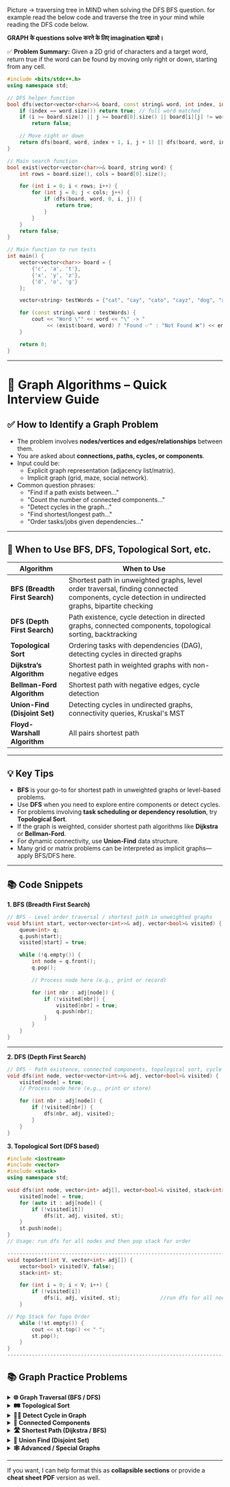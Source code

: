 Picture -> traversing tree in MIND when solving the DFS BFS question.
for example read the below code and traverse the tree in your mind while reading the DFS code below.  

**GRAPH के questions solve करने के लिए imagination बढ़ाओ।**  

✅ **Problem Summary:**   Given a 2D grid of characters and a target word, return true if the word can be found by moving only right or down, starting from any cell.
```cpp
#include <bits/stdc++.h>
using namespace std;

// DFS helper function
bool dfs(vector<vector<char>>& board, const string& word, int index, int i, int j) {
    if (index == word.size()) return true; // full word matched
    if (i >= board.size() || j >= board[0].size() || board[i][j] != word[index])
        return false;

    // Move right or down
    return dfs(board, word, index + 1, i, j + 1) || dfs(board, word, index + 1, i + 1, j);
}

// Main search function
bool exist(vector<vector<char>>& board, string word) {
    int rows = board.size(), cols = board[0].size();

    for (int i = 0; i < rows; i++) {
        for (int j = 0; j < cols; j++) {
            if (dfs(board, word, 0, i, j)) {
                return true;
            }
        }
    }
    return false;
}

// Main function to run tests
int main() {
    vector<vector<char>> board = {
        {'c', 'a', 't'},
        {'x', 'y', 'z'},
        {'d', 'o', 'g'}
    };

    vector<string> testWords = {"cat", "cay", "cato", "cayz", "dog", "xyz"};

    for (const string& word : testWords) {
        cout << "Word \"" << word << "\" -> "
             << (exist(board, word) ? "Found ✅" : "Not Found ❌") << endl;
    }

    return 0;
}
```
---
# 🧠 Graph Algorithms – Quick Interview Guide  
## ✅ How to Identify a Graph Problem

- The problem involves **nodes/vertices and edges/relationships** between them.
- You are asked about **connections, paths, cycles, or components**.
- Input could be:
  - Explicit graph representation (adjacency list/matrix).
  - Implicit graph (grid, maze, social network).
- Common question phrases:
  - "Find if a path exists between..."
  - "Count the number of connected components..."
  - "Detect cycles in the graph..."
  - "Find shortest/longest path..."
  - "Order tasks/jobs given dependencies..."

---

## 🧩 When to Use BFS, DFS, Topological Sort, etc.

| Algorithm           | When to Use                                                   |
|---------------------|---------------------------------------------------------------|
| **BFS (Breadth First Search)**   | Shortest path in unweighted graphs, level order traversal, finding connected components, cycle detection in undirected graphs, bipartite checking |
| **DFS (Depth First Search)**     | Path existence, cycle detection in directed graphs, connected components, topological sorting, backtracking |
| **Topological Sort**             | Ordering tasks with dependencies (DAG), detecting cycles in directed graphs |
| **Dijkstra’s Algorithm**         | Shortest path in weighted graphs with non-negative edges |
| **Bellman-Ford Algorithm**       | Shortest path with negative edges, cycle detection |
| **Union-Find (Disjoint Set)**   | Detecting cycles in undirected graphs, connectivity queries, Kruskal's MST |
| **Floyd-Warshall Algorithm**     | All pairs shortest path |

---

## 💡 Key Tips

- **BFS** is your go-to for shortest path in unweighted graphs or level-based problems.
- Use **DFS** when you need to explore entire components or detect cycles.
- For problems involving **task scheduling or dependency resolution**, try **Topological Sort**.
- If the graph is weighted, consider shortest path algorithms like **Dijkstra** or **Bellman-Ford**.
- For dynamic connectivity, use **Union-Find** data structure.
- Many grid or matrix problems can be interpreted as implicit graphs—apply BFS/DFS here.

---
## 📚 Code Snippets  
**1. BFS (Breadth First Search)**
```cpp
// BFS - Level order traversal / shortest path in unweighted graphs
void bfs(int start, vector<vector<int>>& adj, vector<bool>& visited) {
    queue<int> q;
    q.push(start);
    visited[start] = true;

    while (!q.empty()) {
        int node = q.front();
        q.pop();

        // Process node here (e.g., print or record)

        for (int nbr : adj[node]) {
            if (!visited[nbr]) {
                visited[nbr] = true;
                q.push(nbr);
            }
        }
    }
}
```
---
**2. DFS (Depth First Search)**
```cpp
// DFS - Path existence, connected components, topological sort, cycle detection
void dfs(int node, vector<vector<int>>& adj, vector<bool>& visited) {
    visited[node] = true;
    // Process node here (e.g., print or store)

    for (int nbr : adj[node]) {
        if (!visited[nbr]) {
            dfs(nbr, adj, visited);
        }
    }
}
```
**3. Topological Sort (DFS based)**
```cpp
#include <iostream>
#include <vector>
#include <stack>
using namespace std;

void dfs(int node, vector<int> adj[], vector<bool>& visited, stack<int>& st) {
    visited[node] = true;
    for (auto it : adj[node]) {
        if (!visited[it])
            dfs(it, adj, visited, st);
    }
    st.push(node);
}
// Usage: run dfs for all nodes and then pop stack for order

-------------------------------------------------------------------------
void topoSort(int V, vector<int> adj[]) {
    vector<bool> visited(V, false);
    stack<int> st;

    for (int i = 0; i < V; i++) {
        if (!visited[i])
            dfs(i, adj, visited, st);             //run dfs for all nodes
    }

// Pop Stack for Topo Order
    while (!st.empty()) {
        cout << st.top() << " ";
        st.pop();
    }
}
-------------------------------------------------------------------------
```

## 📚 Graph Practice Problems

<details>
  <summary><strong>🌐 Graph Traversal (BFS / DFS)</strong></summary>

- [ ] [200. Number of Islands](https://leetcode.com/problems/number-of-islands/)
- [ ] [130. Surrounded Regions](https://leetcode.com/problems/surrounded-regions/)
- [ ] [207. Course Schedule](https://leetcode.com/problems/course-schedule/)
- [ ] [133. Clone Graph](https://leetcode.com/problems/clone-graph/)

</details>

<details>
  <summary><strong>🛤️ Topological Sort</strong></summary>

- [ ] [210. Course Schedule II](https://leetcode.com/problems/course-schedule-ii/)
- [ ] [329. Longest Increasing Path in a Matrix](https://leetcode.com/problems/longest-increasing-path-in-a-matrix/)
- [ ] [269. Alien Dictionary](https://leetcode.com/problems/alien-dictionary/)

</details>

<details>
  <summary><strong>🕵️‍♂️ Detect Cycle in Graph</strong></summary>

- [ ] [141. Linked List Cycle](https://leetcode.com/problems/linked-list-cycle/) *(Linked list)*
- [ ] [261. Graph Valid Tree](https://leetcode.com/problems/graph-valid-tree/)
- [ ] [210. Course Schedule II](https://leetcode.com/problems/course-schedule-ii/)

</details>

<details>
  <summary><strong>🌉 Connected Components</strong></summary>

- [ ] [323. Number of Connected Components in an Undirected Graph](https://leetcode.com/problems/number-of-connected-components-in-an-undirected-graph/)
- [ ] [684. Redundant Connection](https://leetcode.com/problems/redundant-connection/)
- [ ] [547. Number of Provinces](https://leetcode.com/problems/number-of-provinces/)

</details>

<details>
  <summary><strong>🛣️ Shortest Path (Dijkstra / BFS)</strong></summary>

- [ ] [787. Cheapest Flights Within K Stops](https://leetcode.com/problems/cheapest-flights-within-k-stops/)
- [ ] [743. Network Delay Time](https://leetcode.com/problems/network-delay-time/)
- [ ] [1091. Shortest Path in Binary Matrix](https://leetcode.com/problems/shortest-path-in-binary-matrix/)

</details>

<details>
  <summary><strong>🧩 Union Find (Disjoint Set)</strong></summary>

- [ ] [684. Redundant Connection](https://leetcode.com/problems/redundant-connection/)
- [ ] [547. Number of Provinces](https://leetcode.com/problems/number-of-provinces/)
- [ ] [990. Satisfiability of Equality Equations](https://leetcode.com/problems/satisfiability-of-equality-equations/)

</details>

<details>
  <summary><strong>🕸️ Advanced / Special Graphs</strong></summary>

- [ ] [127. Word Ladder](https://leetcode.com/problems/word-ladder/)
- [ ] [987. Vertical Order Traversal of a Binary Tree](https://leetcode.com/problems/vertical-order-traversal-of-a-binary-tree/)
- [ ] [863. All Nodes Distance K in Binary Tree](https://leetcode.com/problems/all-nodes-distance-k-in-binary-tree/)

</details>

---

If you want, I can help format this as **collapsible sections** or provide a **cheat sheet PDF** version as well.
